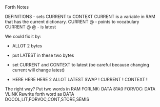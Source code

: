 Forth Notes

DEFINITIONS - sets CURRENT to CONTEXT
CURRENT is a variable in RAM that has the current dictionary.
  CURRENT @ - points to vocabulary
  CURRENT @ @ - is latest

We could fix it by:
  * ALLOT 2 bytes
  * put LATEST in these two bytes
  * set CURRENT and CONTEXT to latest (be careful because changing current will change latest)

  * HERE HERE HERE 2 ALLOT LATEST SWAP ! CURRENT ! CONTEXT !

The right way?
  Put two words in RAM
    FORLNK: DATA 81A0
    FORVOC: DATA VLINK
  Rewrite forth word as
    DATA DOCOL,LIT,FORVOC,CONT,STORE,SEMIS 